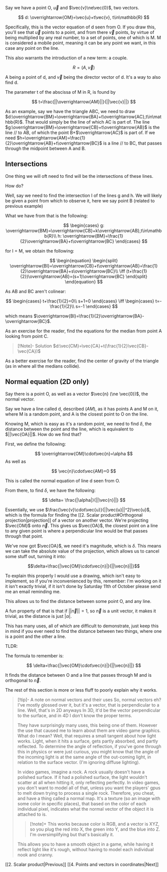 
Say we have a point O, $\vec{u}$ and $\vec{v}\ne\vec{0}$, two vectors. 


$$
d: \overrightarrow{OM}=\vec{u}+t\vec{v}, t\in\mathbb{R}
$$

Specifically, this is the vector equation of d seen from O. 
If you draw this, you'll see that $\vec{u}$ points to a point, and from there $\vec{v}$ points, by virtue of being multiplied by any real number, to a set of points, one of which is M. M is considered a mobile point, meaning it can be any point we want, in this case any point on the line.


This also warrants the introduction of a new term: a couple.

$$
R=(A,\vec{v})
$$

A being a point of d, and $\vec{v}$ being the director vector of d.
It's a way to also find d.

The parameter t of the abscissa of M in R, is found by

$$
t=\frac{||\overrightarrow{AM}||}{||\vec{v}||}
$$

As an example, say we have the triangle ABC, we need to draw $d:\overrightarrow{BM}=\overrightarrow{BA}+t\overrightarrow{AC},t\in\mathbb{R}$. That would simply be the line of which AC is part of. The line $g:\overrightarrow{BM}=\overrightarrow{CB}+t\overrightarrow{AB}$ is the line // to AB, of which the point B+$\overrightarrow{AC}$ is part of.
If we need $h=\overrightarrow{AM}=\frac{1}{2}\overrightarrow{AB}+t\overrightarrow{BC}$ is a line // to BC, that passes through the midpoint between A and B.

## Intersections

One thing we will oft need to find will be the intersections of these lines. 

How do?

Well, say we need to find the intersection I of the lines g and h. 
We will likely be given a point from which to observe it, here we say point B (related to previous example)

What we have from that is the following:

$$
\begin{cases}
g: \overrightarrow{BM}=\overrightarrow{CB}+k\overrightarrow{AB},t\in\mathbb{R}\\
h: \overrightarrow{BM}=\frac{1}{2}\overrightarrow{BA}+t\overrightarrow{BC}
\end{cases}
$$

for I = M, we obtain the following:

$$
\begin{equation}
\begin{split}
\overrightarrow{BI}=\overrightarrow{CB}+t\overrightarrow{AB}=\frac{1}{2}\overrightarrow{BA}+s\overrightarrow{BC}\\
\iff (t+\frac{1}{2})\overrightarrow{AB}=(s+1)\overrightarrow{BC}
\end{split}
\end{equation}
$$

As AB and BC aren't colinear:

$$
\begin{cases}
t+\frac{1}{2}=0\\
s+1=0
\end{cases}
\iff
\begin{cases}
t=-\frac{1}{2}\\
s=-1
\end{cases}
$$

which means $\overrightarrow{BI}=\frac{1}{2}\overrightarrow{BA}-\overrightarrow{BC}$.



As an exercise for the reader, find the equations for the median from point A looking from point C.

> [!Note]- Solution
>  $d:\vec{CM}=\vec{CA}+t(\frac{1}{2}\vec{CB}-\vec{CA})$

As a better exercise for the reader, find the center of gravity of the triangle (as in where all the medians collide).

## Normal equation (2D only)

Say there is a point O, as well as a vector $\vec{n} (\ne \vec{0})$, the normal vector.

Say we have a line called d, described $(AM)$, as it has points A and M on it, where M is a random point, and A is the closest point to O on the line.

Knowing M, which is easy as it's a random point, we need to find $\delta$, the distance between the point and the line, which is equivalent to $||\vec{OA}||$. How do we find that?

First, we define the following:

$$
\overrightarrow{OM}\cdot\vec{n}=\alpha
$$
As well as

$$
\vec{n}\cdot\vec{AM}=0
$$

This is called the normal equation of line d seen from O.

From there, to find $\delta$, we have the following: 

$$
\delta= \frac{|\alpha|}{||\vec{n}||}
$$

Essentially, we use $\frac{\vec{v}\cdot\vec{u}}{||\vec{u}||^2}\vec{u}$, which is the formula for finding the [[2. Scalar product#Orthogonal projection|projection]] of a vector on another vector. We're projecting $\vec{OM}$ onto $\vec{n}$. This gives us $\vec{OA}$, the closest point on a line to any given point is where a perpendicular line would be that passes through that point.

We've now got $\vec{OA}$, we need it's magnitude, which is $\delta$. 
This means we can take the absolute value of the projection, which allows us to cancel some stuff out, turning it into:

$$\delta=\frac{|\vec{OM}\cdot\vec{n}|}{||\vec{n}||}$$


To explain this properly I would use a drawing, which isn't easy to implement, so if you're inconvenienced by this, remember: I'm working on it it isn't exactly trivial, if it isn't done by Saturday 11th of October please send me an email reminding me.


This allows us to find the distance between some point O, and any line.

A fun property of that is that if $||\vec{n}||=1$, so $\vec{n}$ is a unit vector, it makes it trivial, as the distance is just $|\alpha|$.


This has many uses, all of which are difficult to demonstrate, just keep this in mind if you ever need to find the distance between two things, where one is a point and the other a line.

TLDR: 

The formula to remember is:

$$
\delta=\frac{|\vec{OM}\cdot\vec{n}|}{||\vec{n}||}
$$

It finds the distance between O and a line that passes through M and is orthogonal to $\vec{n}$.

The rest of this section is more or less fluff to poorly explain why it works.

>[!tip]- A note on normal vectors and their uses
>So, normal vectors eh? 
>I've mostly glossed over it, but it's a vector, that is perpendicular to a line. Well, that's in 2D anyways 
>In 3D, it'd be the vector perpendicular to the surface, and in 4D I don't know the proper terms.
>
>They have surprisingly many uses, this being one of them. However the use that caused me to learn about them are video game graphics. What do I mean?
>Well, that requires a small tangent about how light works. Light, when it hits a surface, gets partly absorbed, and partly reflected. To determine the angle of reflection, if you've gone through this in physics or were just curious, you might know that the angle of the incoming light is at the same angle of the out-coming light, in relation to the surface vector. (I'm ignoring diffuse lighting).
>
>In video games, imagine a rock. A rock usually doesn't have a polished surface. If it had a polished surface, the light wouldn't scatter at all when hitting it, only reflecting perfectly.
>In video games, you don't want to model all of that, unless you want the players' gpus to melt down trying to process a single rock.
>Therefore, you cheat, and have a thing called a normal map. It's a texture (so an image with some color in specific places), that based on the color of each individual pixel, indicates what the normal vector of the object it is attached to is.
> >[!note]+
> >This works because color is RGB, and a vector is XYZ, so you plug the red into X, the green into Y, and the blue into Z. I'm oversimplifying but that's basically it.
> 
> This allows you to have a smooth object in a game, while having it reflect light like it's rough, without having to model each individual nook and cranny.

[[2. Scalar product|Previous]]
[[4. Points and vectors in coordinates|Next]]